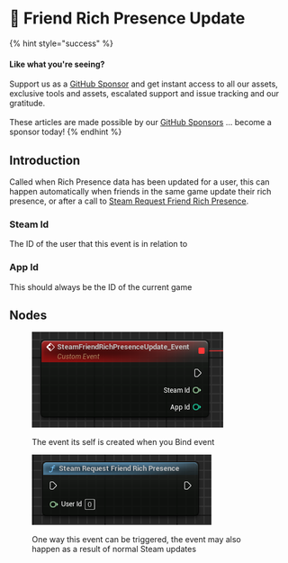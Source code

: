 # 🔻 Friend Rich Presence Update

{% hint style="success" %}
#### Like what you're seeing?

Support us as a [GitHub Sponsor](../../../become-a-sponsor/) and get instant access to all our assets, exclusive tools and assets, escalated support and issue tracking and our gratitude.\
\
These articles are made possible by our [GitHub Sponsors](../../../become-a-sponsor/) ... become a sponsor today!
{% endhint %}

## Introduction

Called when Rich Presence data has been updated for a user, this can happen automatically when friends in the same game update their rich presence, or after a call to [Steam Request Friend Rich Presence](request-friend-rich-presence.md).

### Steam Id

The ID of the user that this event is in relation to

### App Id

This should always be the ID of the current game

## Nodes

<figure><img src="../../../.gitbook/assets/image (3) (1).png" alt=""><figcaption><p>The event its self is created when you Bind event</p></figcaption></figure>

<figure><img src="../../../.gitbook/assets/image (4) (1).png" alt=""><figcaption><p>One way this event can be triggered, the event may also happen as a result of normal Steam updates</p></figcaption></figure>
